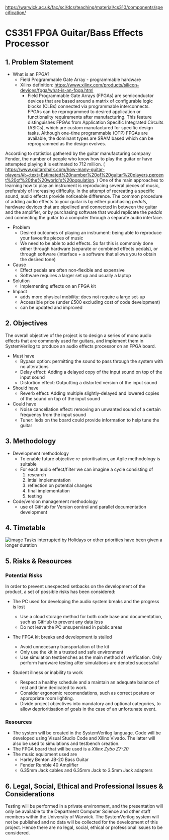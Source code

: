 https://warwick.ac.uk/fac/sci/dcs/teaching/material/cs310/components/specification/

# CS351 FPGA Guitar/Bass Effects Processor

## 1. Problem Statement
  * What is an FPGA?
    - Field Programmable Gate Array - programmable hardware
    - Xilinx definition: https://www.xilinx.com/products/silicon-devices/fpga/what-is-an-fpga.html
      - Field Programmable Gate Arrays (FPGAs) are semiconductor devices that are based around a matrix of configurable logic blocks (CLBs) connected via programmable interconnects. FPGAs can be reprogrammed to desired application or functionality requirements after manufacturing. This feature distinguishes FPGAs from Application Specific Integrated Circuits (ASICs), which are custom manufactured for specific design tasks. Although one-time programmable (OTP) FPGAs are available, the dominant types are SRAM based which can be reprogrammed as the design evolves.

According to statistics gathered by the guitar manufacturing company Fender, the number of people who know how to play the guitar or have attempted playing it is estimated to 712 million. ( https://www.guitarchalk.com/how-many-guitar-players/#:~:text=Estimated%20number%20of%20guitar%20players,percent%20of%20the%20world's%20population. )
One of the main approaches to learning how to play an instrument is reproducing several pieces of music, preferably of increasing difficulty. In the attempt of recreating a specific sound, audio effects provide noticeable difference.
The common procedure of adding audio effects to your guitar is by either purchasing _pedals_, hardware devices that are pipelined and connected in between the guitar and the amplifier, or by purchasing software that would replicate the _pedals_ and connecting the guitar to a computer through a separate audio interface.
  * Problem
    - Desired outcomes of playing an instrument: being able to reproduce your favourite pieces of music
    - We need to be able to add effects. So far this is commonly done either through hardware (separate or combined effects pedals), or through software (interface + a software that allows you to obtain the desired tone)
  * Cause
    - Effect pedals are often non-flexible and expensive
    - Software requires a larger set up and usually a laptop
  * Solution
    - Implementing effects on an FPGA kit
  * Impact
    - adds more physical mobility: does not require a large set-up
    - Accessible price (under £500 excluding cost of code development)
    - can be updated and improved
   
## 2. Objectives
The overall objective of the project is to design a series of mono audio effects that are commonly used for guitars, and implement them in SystemVerilog to produce an audio effects processor on an FPGA board.
  * Must have
    - Bypass option: permitting the sound to pass through the system with no alterations
    - Delay effect: Adding a delayed copy of the input sound on top of the input sound
    - Distortion effect: Outputting a distorted version of the input sound
  * Should have
    - Reverb effect: Adding multiple slightly-delayed and lowered copies of the sound on top of the input sound
  * Could have
    - Noise cancellation effect: removing an unwanted sound of a certain frequency from the input sound
    - Tuner: leds on the board could provide information to help tune the guitar

## 3. Methodology
 * Development methodology
   - To enable future objective re-prioritisation, an Agile methodology is suitable
   - For each audio effect/filter we can imagine a cycle consisting of
      1. research
      2. intial implementation
      3. reflection on potential changes
      4. final implementation
      5. testing
 * Code/version management methodology
   - use of GitHub for Version control and parallel documentation development

## 4. Timetable
![image](https://github.com/alex-florescu/CS351/assets/97969710/daf7c321-5390-4946-b1ae-149fc0fb9830)
Tasks interrupted by Holidays or other priorities have been given a longer duration
## 5. Risks & Resources
### Potential Risks
In order to prevent unexpected setbacks on the development of the product, a set of possible risks has been considered:
 - The PC used for developing the audio system breaks and the progress is lost
    * Use a cloud storage method for both code base and documentation, such as GitHub to prevent any data loss
    * Do not leave the PC unsupervised in public areas
  
 - The FPGA kit breaks and development is stalled
    * Avoid unnecesarry transportation of the kit
    * Only use the kit in a trusted and safe environment
    * Use simulation testbenches as the main method of verification. Only perform hardware testing after simulations are denoted successful

 - Student illness or inability to work
    * Respect a healthy schedule and a maintain an adequate balance of rest and time dedicated to work.
    * Consider ergonomic recomendations, such as correct posture or appropriate room lighting.
    * Divide project objectives into mandatory and optional categories, to allow deprioritisation of goals in the case of an unfortunate event.

### Resources
- The system will be created in the SystemVerilog language. Code will be developed using Visual Studio Code and Xilinx Vivado. The latter will also be used to simulations and testbench creation.
- The FPGA board that will be used is a *Xilinx Zybo Z7-20*
- The music equipment used are
   * Harley Benton JB-20 Bass Guitar
   * Fender Rumble 40 Amplifier
   * 6.35mm Jack cables and 6.35mm Jack to 3.5mm Jack adapters 

## 6. Legal, Social, Ethical and Professional Issues & Considerations
Testing will be performed in a private environment, and the presentation will only be available to the Department Computer Science and other staff members within the University of Warwick. The SystemVerilog system will not be published and no data will be collected for the development of this project. Hence there are no legal, social, ethical or professional issues to be considered. 
